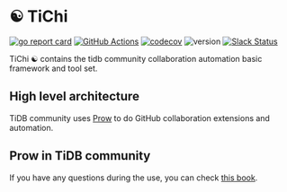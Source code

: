 # ☯️ TiChi

[![go report card](https://goreportcard.com/badge/github.com/ti-community-infra/tichi "go report card")](https://goreportcard.com/report/github.com/ti-community-infra/tichi)
[![GitHub Actions](https://github.com/ti-community-infra/tichi/workflows/Test/badge.svg?branch=master)](https://github.com/features/actions)
[![codecov](https://codecov.io/gh/ti-community-infra/tichi/branch/master/graph/badge.svg)](https://codecov.io/gh/ti-community-infra/tichi)
![version](https://img.shields.io/github/release/ti-community-infra/tichi/all.svg)
[![Slack Status](https://img.shields.io/badge/slack-join_chat-white.svg?logo=slack&style=social)](https://slack.tidb.io/invite?team=tidb-community&channel=sig-community-infra)

TiChi ☯️ contains the tidb community collaboration automation basic framework and tool set. 

## High level architecture

TiDB community uses [Prow](https://github.com/kubernetes/test-infra/tree/master/prow)
to do GitHub collaboration extensions and automation.

## Prow in TiDB community

If you have any questions during the use, you can check [this book](https://book.prow.tidb.io/).